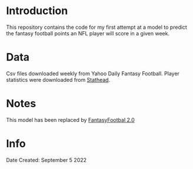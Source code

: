 # Introduction

This repository contains the code for my first attempt at a model to predict the fantasy football points an NFL player will score in a given week. 


# Data

Csv files downloaded weekly from Yahoo Daily Fantasy Football.
Player statistics were downloaded from [Stathead](Stathead.com).


# Notes

This model has been replaced by [FantasyFootbal 2.0](https://github.com/WillLankenau13/FantasyFootball-2.0)


# Info

Date Created: September 5 2022
